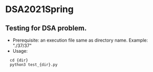 # DSA2021Spring

## Testing for DSA problem.
- Prerequisite: an execution file same as directory name.
Example: "./37/37"
- Usage:
```
  cd {dir}
  python3 test_{dir}.py
```